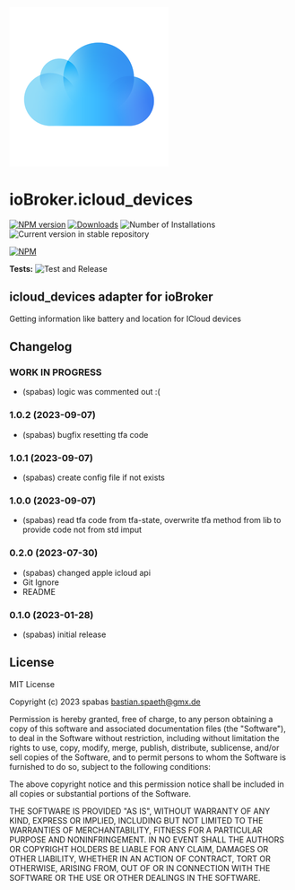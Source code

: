 ![Logo](admin/icloud_devices.png)
# ioBroker.icloud_devices

[![NPM version](https://img.shields.io/npm/v/iobroker.icloud_devices.svg)](https://www.npmjs.com/package/iobroker.icloud_devices)
[![Downloads](https://img.shields.io/npm/dm/iobroker.icloud_devices.svg)](https://www.npmjs.com/package/iobroker.icloud_devices)
![Number of Installations](https://iobroker.live/badges/icloud_devices-installed.svg)
![Current version in stable repository](https://iobroker.live/badges/icloud_devices-stable.svg)

[![NPM](https://nodei.co/npm/iobroker.icloud_devices.png?downloads=true)](https://nodei.co/npm/iobroker.icloud_devices/)

**Tests:** ![Test and Release](https://github.com/spabas/ioBroker.icloud_devices/workflows/Test%20and%20Release/badge.svg)

## icloud_devices adapter for ioBroker

Getting information like battery and location for ICloud devices

## Changelog
<!--
	Placeholder for the next version (at the beginning of the line):
	### **WORK IN PROGRESS**
-->


### **WORK IN PROGRESS**
* (spabas) logic was commented out :(

### 1.0.2 (2023-09-07)
* (spabas) bugfix resetting tfa code

### 1.0.1 (2023-09-07)
* (spabas) create config file if not exists

### 1.0.0 (2023-09-07)
* (spabas) read tfa code from tfa-state, overwrite tfa method from lib to provide code not from std imput

### 0.2.0 (2023-07-30)
* (spabas) changed apple icloud api
* Git Ignore
* README

### 0.1.0 (2023-01-28)
* (spabas) initial release

## License
MIT License

Copyright (c) 2023 spabas <bastian.spaeth@gmx.de>

Permission is hereby granted, free of charge, to any person obtaining a copy
of this software and associated documentation files (the "Software"), to deal
in the Software without restriction, including without limitation the rights
to use, copy, modify, merge, publish, distribute, sublicense, and/or sell
copies of the Software, and to permit persons to whom the Software is
furnished to do so, subject to the following conditions:

The above copyright notice and this permission notice shall be included in all
copies or substantial portions of the Software.

THE SOFTWARE IS PROVIDED "AS IS", WITHOUT WARRANTY OF ANY KIND, EXPRESS OR
IMPLIED, INCLUDING BUT NOT LIMITED TO THE WARRANTIES OF MERCHANTABILITY,
FITNESS FOR A PARTICULAR PURPOSE AND NONINFRINGEMENT. IN NO EVENT SHALL THE
AUTHORS OR COPYRIGHT HOLDERS BE LIABLE FOR ANY CLAIM, DAMAGES OR OTHER
LIABILITY, WHETHER IN AN ACTION OF CONTRACT, TORT OR OTHERWISE, ARISING FROM,
OUT OF OR IN CONNECTION WITH THE SOFTWARE OR THE USE OR OTHER DEALINGS IN THE
SOFTWARE.